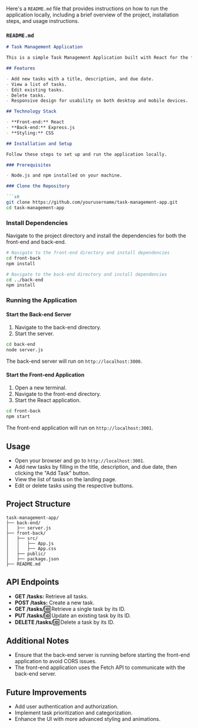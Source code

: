 Here's a `README.md` file that provides instructions on how to run the application locally, including a brief overview of the project, installation steps, and usage instructions.

### `README.md`

```markdown
# Task Management Application

This is a simple Task Management Application built with React for the front-end and Express.js for the back-end. The application allows users to create, read, update, and delete tasks.

## Features

- Add new tasks with a title, description, and due date.
- View a list of tasks.
- Edit existing tasks.
- Delete tasks.
- Responsive design for usability on both desktop and mobile devices.

## Technology Stack

- **Front-end:** React
- **Back-end:** Express.js
- **Styling:** CSS

## Installation and Setup

Follow these steps to set up and run the application locally.

### Prerequisites

- Node.js and npm installed on your machine.

### Clone the Repository

```sh
git clone https://github.com/yourusername/task-management-app.git
cd task-management-app
```

### Install Dependencies

Navigate to the project directory and install the dependencies for both the front-end and back-end.

```sh
# Navigate to the front-end directory and install dependencies
cd front-back
npm install

# Navigate to the back-end directory and install dependencies
cd ../back-end
npm install
```

### Running the Application

#### Start the Back-end Server

1. Navigate to the back-end directory.
2. Start the server.

```sh
cd back-end
node server.js
```

The back-end server will run on `http://localhost:3000`.

#### Start the Front-end Application

1. Open a new terminal.
2. Navigate to the front-end directory.
3. Start the React application.

```sh
cd front-back
npm start
```

The front-end application will run on `http://localhost:3001`.

## Usage

- Open your browser and go to `http://localhost:3001`.
- Add new tasks by filling in the title, description, and due date, then clicking the "Add Task" button.
- View the list of tasks on the landing page.
- Edit or delete tasks using the respective buttons.

## Project Structure

```plaintext
task-management-app/
├── back-end/
│   ├── server.js
├── front-back/
│   ├── src/
│   │   ├── App.js
│   │   ├── App.css
│   ├── public/
│   ├── package.json
├── README.md
```

## API Endpoints

- **GET /tasks:** Retrieve all tasks.
- **POST /tasks:** Create a new task.
- **GET /tasks/:id:** Retrieve a single task by its ID.
- **PUT /tasks/:id:** Update an existing task by its ID.
- **DELETE /tasks/:id:** Delete a task by its ID.

## Additional Notes

- Ensure that the back-end server is running before starting the front-end application to avoid CORS issues.
- The front-end application uses the Fetch API to communicate with the back-end server.

## Future Improvements

- Add user authentication and authorization.
- Implement task prioritization and categorization.
- Enhance the UI with more advanced styling and animations.


